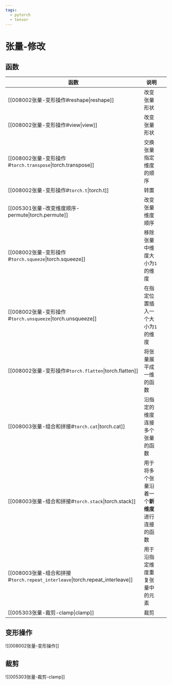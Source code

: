```yaml
---
tags:
  - pytorch
  - tensor
---
```

# 张量-修改

## 函数

| 函数                                                                    | 说明                        |     |
| --------------------------------------------------------------------- | ------------------------- | --- |
| [[008002张量-变形操作#reshape\|reshape]]                                    | 改变张量形状                    |     |
| [[008002张量-变形操作#view\|view]]                                          | 改变张量形状                    |     |
| [[008002张量-变形操作#`torch.transpose`\|torch.transpose]]                  | 交换张量指定维度的顺序               |     |
| [[008002张量-变形操作#`torch.t`\|torch.t]]                                  | 转置                        |     |
| [[005301张量-改变维度顺序-permute\|torch.permute]]                            | 改变张量维度顺序                  |     |
| [[008002张量-变形操作#`torch.squeeze`\|torch.squeeze]]                      | 移除张量中维度大小为`1`的维度          |     |
| [[008002张量-变形操作#`torch.unsqueeze`\|torch.unsqueeze]]                  | 在指定位置插入一个大小为`1`的维度        |     |
| [[008002张量-变形操作#`torch.flatten`\|torch.flatten]]                      | 将张量展平成一维的函数               |     |
| [[008003张量-组合和拼接#`torch.cat`\|torch.cat]]                             | 沿指定的维度连接多个张量的函数           |     |
| [[008003张量-组合和拼接#`torch.stack`\|torch.stack]]                         | 用于将多个张量沿着一个**新维度**进行连接的函数 |     |
| [[008003张量-组合和拼接#`torch.repeat_interleave`\|torch.repeat_interleave]] | 用于沿指定维度重复张量中的元素           |     |
| [[005303张量-裁剪-clamp\|clamp]]                                          | 裁剪                        |     |
## 变形操作

![[008002张量-变形操作]]

## 裁剪

![[005303张量-裁剪-clamp]]

